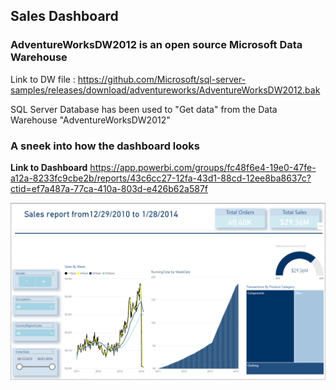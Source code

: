## Sales Dashboard

### AdventureWorksDW2012 is an open source Microsoft Data Warehouse

Link to DW file : https://github.com/Microsoft/sql-server-samples/releases/download/adventureworks/AdventureWorksDW2012.bak

SQL Server Database has been used to "Get data" from the Data Warehouse "AdventureWorksDW2012"
<h3> A sneek into how the dashboard looks</h3>

**Link to Dashboard**
https://app.powerbi.com/groups/fc48f6e4-19e0-47fe-a12a-8233fc9cbe2b/reports/43c6cc27-12fa-43d1-88cd-12ee8ba8637c?ctid=ef7a487a-77ca-410a-803d-e426b62a587f

![Screenshot](Images/AdventureWorks_Dashboard_Snippet.PNG)

